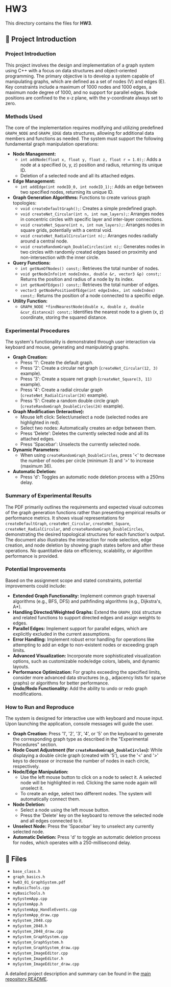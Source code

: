 # HW3

This directory contains the files for **HW3**.

## 📄 Project Introduction

### Project Introduction

This project involves the design and implementation of a graph system using C++ with a focus on data structures and object-oriented programming. The primary objective is to develop a system capable of manipulating graphs, which are defined as a set of nodes (V) and edges (E). Key constraints include a maximum of 1000 nodes and 1000 edges, a maximum node degree of 1000, and no support for parallel edges. Node positions are confined to the x-z plane, with the y-coordinate always set to zero.

### Methods Used

The core of the implementation requires modifying and utilizing predefined `GRAPH_NODE` and `GRAPH_EDGE` data structures, allowing for additional data members and functions as needed. The system must support the following fundamental graph manipulation operations:

*   **Node Management:**
    *   `int addNode(float x, float y, float z, float r = 1.0);`: Adds a node at a specified (x, y, z) position and radius, returning its unique ID.
    *   Deletion of a selected node and all its attached edges.
*   **Edge Management:**
    *   `int addEdge(int nodeID_0, int nodeID_1);`: Adds an edge between two specified nodes, returning its unique ID.
*   **Graph Generation Algorithms:** Functions to create various graph topologies:
    *   `void createDefaultGraph();`: Creates a simple predefined graph.
    *   `void createNet_Circular(int n, int num_layers);`: Arranges nodes in concentric circles with specific layer and inter-layer connections.
    *   `void createNet_Square(int n, int num_layers);`: Arranges nodes in square grids, potentially with a central void.
    *   `void createNet_RadialCircular(int n);`: Arranges nodes radially around a central node.
    *   `void createRandomGraph_DoubleCircles(int n);`: Generates nodes in two circles with randomly created edges based on proximity and non-intersection with the inner circle.
*   **Query Functions:**
    *   `int getNumOfNodes() const;`: Retrieves the total number of nodes.
    *   `void getNodeInfo(int nodeIndex, double &r, vector3 &p) const;`: Returns the position and radius of a node by its index.
    *   `int getNumOfEdges() const;`: Retrieves the total number of edges.
    *   `vector3 getNodePositionOfEdge(int edgeIndex, int nodeIndex) const;`: Returns the position of a node connected to a specific edge.
*   **Utility Function:**
    *   `GRAPH_NODE *findNearestNode(double x, double z, double &cur_distance2) const;`: Identifies the nearest node to a given (x, z) coordinate, storing the squared distance.

### Experimental Procedures

The system's functionality is demonstrated through user interaction via keyboard and mouse, generating and manipulating graphs.

*   **Graph Creation:**
    *   Press '1': Create the default graph.
    *   Press '2': Create a circular net graph (`createNet_Circular(12, 3)` example).
    *   Press '3': Create a square net graph (`createNet_Square(3, 11)` example).
    *   Press '4': Create a radial circular graph (`createNet_RadialCircular(24)` example).
    *   Press '5': Create a random double circle graph (`createRandomGraph_DoubleCircles(24)` example).
*   **Graph Modification (Interactive):**
    *   Mouse left click: Select/unselect a node (selected nodes are highlighted in red).
    *   Select two nodes: Automatically creates an edge between them.
    *   Press 'Delete': Deletes the currently selected node and all its attached edges.
    *   Press 'Spacebar': Unselects the currently selected node.
*   **Dynamic Parameters:**
    *   When using `createRandomGraph_DoubleCircles`, press '<' to decrease the number of nodes per circle (minimum 3) and '>' to increase (maximum 36).
*   **Automatic Deletion:**
    *   Press 'd': Toggles an automatic node deletion process with a 250ms delay.

### Summary of Experimental Results

The PDF primarily outlines the requirements and expected visual outcomes of the graph generation functions rather than presenting empirical results or performance metrics. It shows visual representations for `createDefaultGraph`, `createNet_Circular`, `createNet_Square`, `createNet_RadialCircular`, and `createRandomGraph_DoubleCircles`, demonstrating the desired topological structures for each function's output. The document also illustrates the interaction for node selection, edge creation, and node deletion by showing graph states before and after these operations. No quantitative data on efficiency, scalability, or algorithm performance is provided.

### Potential Improvements

Based on the assignment scope and stated constraints, potential improvements could include:

*   **Extended Graph Functionality:** Implement common graph traversal algorithms (e.g., BFS, DFS) and pathfinding algorithms (e.g., Dijkstra's, A*).
*   **Handling Directed/Weighted Graphs:** Extend the `GRAPH_EDGE` structure and related functions to support directed edges and assign weights to edges.
*   **Parallel Edges:** Implement support for parallel edges, which are explicitly excluded in the current assumptions.
*   **Error Handling:** Implement robust error handling for operations like attempting to add an edge to non-existent nodes or exceeding graph limits.
*   **Advanced Visualization:** Incorporate more sophisticated visualization options, such as customizable node/edge colors, labels, and dynamic layouts.
*   **Performance Optimization:** For graphs exceeding the specified limits, consider more advanced data structures (e.g., adjacency lists for sparse graphs) or algorithms for better performance.
*   **Undo/Redo Functionality:** Add the ability to undo or redo graph modifications.

### How to Run and Reproduce

The system is designed for interactive use with keyboard and mouse input. Upon launching the application, console messages will guide the user.

*   **Graph Creation:** Press '1', '2', '3', '4', or '5' on the keyboard to generate the corresponding graph type as described in the "Experimental Procedures" section.
*   **Node Count Adjustment (for `createRandomGraph_DoubleCircles`):** While displaying a double circle graph (created with '5'), use the '<' and '>' keys to decrease or increase the number of nodes in each circle, respectively.
*   **Node/Edge Manipulation:**
    *   Use the left mouse button to click on a node to select it. A selected node will be highlighted in red. Clicking the same node again will unselect it.
    *   To create an edge, select two different nodes. The system will automatically connect them.
*   **Node Deletion:**
    *   Select a node using the left mouse button.
    *   Press the 'Delete' key on the keyboard to remove the selected node and all edges connected to it.
*   **Unselect Node:** Press the 'Spacebar' key to unselect any currently selected node.
*   **Automatic Deletion:** Press 'd' to toggle an automatic deletion process for nodes, which operates with a 250-millisecond delay.

## 📂 Files

- `base_class.h`
- `graph_basics.h`
- `hw03_01_GraphSystem.pdf`
- `myBasicTools.cpp`
- `myBasicTools.h`
- `mySystemApp.cpp`
- `mySystemApp.h`
- `mySystemApp_HandleEvents.cpp`
- `mySystemApp_draw.cpp`
- `mySystem_2048.cpp`
- `mySystem_2048.h`
- `mySystem_2048_draw.cpp`
- `mySystem_GraphSystem.cpp`
- `mySystem_GraphSystem.h`
- `mySystem_GraphSystem_draw.cpp`
- `mySystem_ImageEditor.cpp`
- `mySystem_ImageEditor.h`
- `mySystem_ImageEditor_draw.cpp`

A detailed project description and summary can be found in the [main repository README](../README.md).

